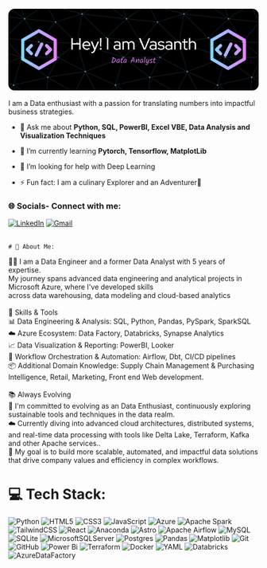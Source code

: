 ![MasterHead](https://github.com/VasanthM27/Vasanth.github.io/blob/main/Images%20/github-header-image.png)
<img align="right" alt="" width="400" src="">

I am a Data enthusiast with a passion for translating numbers into impactful business strategies.

- 💬 Ask me about **Python, SQL, PowerBI, Excel VBE, Data Analysis and Visualization Techniques**
  
- 🌱 I’m currently learning **Pytorch, Tensorflow, MatplotLib**

- 🤔 I’m looking for help with Deep Learning 

- ⚡ Fun fact: I am a culinary Explorer and an Adventurer🤿
  
<h3 align="left">🌐 Socials- Connect with me:</h3>

[![LinkedIn](https://img.shields.io/badge/LinkedIn-%230077B5.svg?logo=linkedin&logoColor=white)](https://linkedin.com/in/vasanthmn)
[![Gmail](https://img.shields.io/badge/Gmail-%230077B5.svg?logo=linkedin&logoColor=white)](vasanthmurugan159@gmail.com)

                                                                                                                                                                                           # 💫 About Me:
👨‍💻 I am a Data Engineer and a former Data Analyst with 5 years of expertise.<br>My journey spans advanced data engineering and analytical projects in Microsoft Azure, where I've developed skills<br>across data warehousing, data modeling and cloud-based analytics<br><br>🔧 Skills & Tools<br>📊 Data Engineering & Analysis: SQL, Python, Pandas, PySpark, SparkSQL<br>☁️ Azure Ecosystem: Data Factory, Databricks, Synapse Analytics<br>📈 Data Visualization & Reporting: PowerBI, Looker<br>🔄 Workflow Orchestration & Automation: Airflow, Dbt, CI/CD pipelines<br>📦 Additional Domain Knowledge: Supply Chain Management & Purchasing Intelligence, Retail, Marketing, Front end Web development.<br><br>📚 Always Evolving<br>🚀 I'm committed to evolving as an Data Enthusiast, continuously exploring sustainable tools and techniques in the data realm.<br>☁️ Currently diving into advanced cloud architectures, distributed systems, and real-time data processing with tools like Delta Lake, Terraform, Kafka and other Apache services..<br>🎯 My goal is to build more scalable, automated, and impactful data solutions that drive company values and efficiency in complex workflows.

# 💻 Tech Stack:
![Python](https://img.shields.io/badge/python-3670A0?style=flat&logo=python&logoColor=ffdd54) ![HTML5](https://img.shields.io/badge/html5-%23E34F26.svg?style=flat&logo=html5&logoColor=white) ![CSS3](https://img.shields.io/badge/css3-%231572B6.svg?style=flat&logo=css3&logoColor=white) ![JavaScript](https://img.shields.io/badge/javascript-%23323330.svg?style=flat&logo=javascript&logoColor=%23F7DF1E) ![Azure](https://img.shields.io/badge/azure-%230072C6.svg?style=flat&logo=microsoftazure&logoColor=white) ![Apache Spark](https://img.shields.io/badge/Apache%20Spark-FDEE21?style=flat&logo=apachespark&logoColor=black) ![TailwindCSS](https://img.shields.io/badge/tailwindcss-%2338B2AC.svg?style=flat&logo=tailwind-css&logoColor=white) ![React](https://img.shields.io/badge/react-%2320232a.svg?style=flat&logo=react&logoColor=%2361DAFB) ![Anaconda](https://img.shields.io/badge/Anaconda-%2344A833.svg?style=flat&logo=anaconda&logoColor=white) ![Astro](https://img.shields.io/badge/astro-%232C2052.svg?style=flat&logo=astro&logoColor=white) ![Apache Airflow](https://img.shields.io/badge/Apache%20Airflow-017CEE?style=flat&logo=Apache%20Airflow&logoColor=white) ![MySQL](https://img.shields.io/badge/mysql-4479A1.svg?style=flat&logo=mysql&logoColor=white) ![SQLite](https://img.shields.io/badge/sqlite-%2307405e.svg?style=flat&logo=sqlite&logoColor=white) ![MicrosoftSQLServer](https://img.shields.io/badge/Microsoft%20SQL%20Server-CC2927?style=flat&logo=microsoft%20sql%20server&logoColor=white) ![Postgres](https://img.shields.io/badge/postgres-%23316192.svg?style=flat&logo=postgresql&logoColor=white) ![Pandas](https://img.shields.io/badge/pandas-%23150458.svg?style=flat&logo=pandas&logoColor=white) ![Matplotlib](https://img.shields.io/badge/Matplotlib-%23ffffff.svg?style=flat&logo=Matplotlib&logoColor=black) ![Git](https://img.shields.io/badge/git-%23F05033.svg?style=flat&logo=git&logoColor=white) ![GitHub](https://img.shields.io/badge/github-%23121011.svg?style=flat&logo=github&logoColor=white) ![Power Bi](https://img.shields.io/badge/power_bi-F2C811?style=flat&logo=powerbi&logoColor=black) ![Terraform](https://img.shields.io/badge/terraform-%235835CC.svg?style=flat&logo=terraform&logoColor=white) ![Docker](https://img.shields.io/badge/docker-%230db7ed.svg?style=flat&logo=docker&logoColor=white) ![YAML](https://img.shields.io/badge/yaml-%23ffffff.svg?style=flat&logo=yaml&logoColor=151515) ![Databricks](https://img.shields.io/badge/Databricks-%CC2927?style=flat&logo=Databricks&logoColor=white) ![AzureDataFactory](https://img.shields.io/badge/AzureDataFactory-3670A0?style=flat&logo=AzureDataFactory&logoColor=ffdd54)
